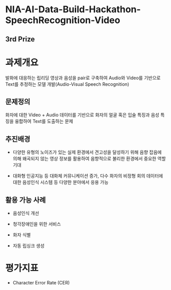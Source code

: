 # NIA-AI-Data-Build-Hackathon-SpeechRecognition-Video
## 3rd Prize

# 과제개요
발화에 대응하는 립리딩 영상과 음성을 pair로 구축하여 Audio와 Video를 기반으로 Text를 추정하는 모델 개발(Audio-Visual Speech Recognition)

## 문제정의
화자에 대한 Video + Audio 데이터를 기반으로 화자의 얼굴 혹은 입술 특징과 음성 특징을 융합하여 Text를 도출하는 문제

## 추진배경
- 다양한 유형의 노이즈가 있는 실제 환경에서 견고성을 달성하기 위해 음향 잡음에 의해 왜곡되지 않는 영상 정보를 활용하여 음향적으로 불리한 환경에서 중요한 역할 기대

- 대화형 인공지능 등 대화체 커뮤니케이션 증가, 다수 화자의 비정형 회의 데이터에 대한 음성인식 시스템 등 다양한 분야에서 응용 가능

## 활용 가능 사례
- 음성인식 개선

- 청각장애인을 위한 서비스

- 화자 식별

- 자동 립싱크 생성

# 평가지표
- Character Error Rate (CER)

